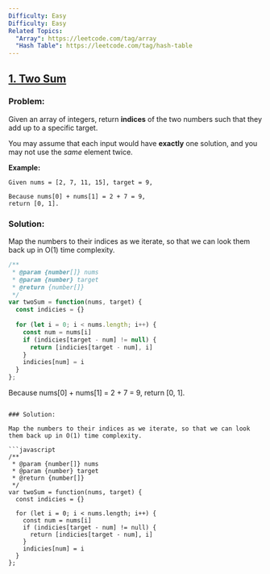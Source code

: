 ```yaml
---
Difficulty: Easy
Difficulty: Easy
Related Topics:
  "Array": https://leetcode.com/tag/array
  "Hash Table": https://leetcode.com/tag/hash-table
---
```


## [1. Two Sum](https://leetcode.com/problems/two-sum/description/)

### Problem:

Given an array of integers, return **indices** of the two numbers such that they add up to a specific target.

You may assume that each input would have **exactly** one solution, and you may not use the *same* element twice.

**Example:**

```
Given nums = [2, 7, 11, 15], target = 9,

Because nums[0] + nums[1] = 2 + 7 = 9,
return [0, 1].
```

### Solution:

Map the numbers to their indices as we iterate, so that we can look them back up in O(1) time complexity.

```javascript
/**
 * @param {number[]} nums
 * @param {number} target
 * @return {number[]}
 */
var twoSum = function(nums, target) {
  const indicies = {}
  
  for (let i = 0; i < nums.length; i++) {
    const num = nums[i]
    if (indicies[target - num] != null) {
      return [indicies[target - num], i]
    }
    indicies[num] = i
  }
};
```

Because nums[0] + nums[1] = 2 + 7 = 9,
return [0, 1].
```

### Solution:

Map the numbers to their indices as we iterate, so that we can look them back up in O(1) time complexity.

```javascript
/**
 * @param {number[]} nums
 * @param {number} target
 * @return {number[]}
 */
var twoSum = function(nums, target) {
  const indicies = {}
  
  for (let i = 0; i < nums.length; i++) {
    const num = nums[i]
    if (indicies[target - num] != null) {
      return [indicies[target - num], i]
    }
    indicies[num] = i
  }
};
```
